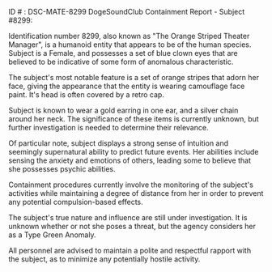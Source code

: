 ID # : DSC-MATE-8299
DogeSoundClub Containment Report - Subject #8299:

Identification number 8299, also known as "The Orange Striped Theater Manager", is a humanoid entity that appears to be of the human species.  Subject is a Female, and possesses a set of blue clown eyes that are believed to be indicative of some form of anomalous characteristic.

The subject's most notable feature is a set of orange stripes that adorn her face, giving the appearance that the entity is wearing camouflage face paint. It's head is often covered by a retro cap.

Subject is known to wear a gold earring in one ear, and a silver chain around her neck. The significance of these items is currently unknown, but further investigation is needed to determine their relevance.

Of particular note, subject displays a strong sense of intuition and seemingly supernatural ability to predict future events. Her abilities include sensing the anxiety and emotions of others, leading some to believe that she possesses psychic abilities.

Containment procedures currently involve the monitoring of the subject's activities while maintaining a degree of distance from her in order to prevent any potential compulsion-based effects.

The subject's true nature and influence are still under investigation. It is unknown whether or not she poses a threat, but the agency considers her as a Type Green Anomaly.

All personnel are advised to maintain a polite and respectful rapport with the subject, as to minimize any potentially hostile activity.